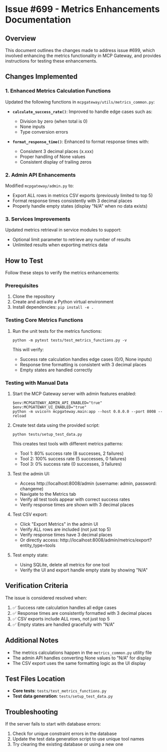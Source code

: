 # Issue #699 - Metrics Enhancements Documentation

## Overview

This document outlines the changes made to address issue #699, which involved enhancing the metrics functionality in MCP Gateway, and provides instructions for testing these enhancements.

## Changes Implemented

### 1. Enhanced Metrics Calculation Functions

Updated the following functions in `mcpgateway/utils/metrics_common.py`:

- **`calculate_success_rate()`**: Improved to handle edge cases such as:
  - Division by zero (when total is 0)
  - None inputs
  - Type conversion errors

- **`format_response_time()`**: Enhanced to format response times with:
  - Consistent 3 decimal places (x.xxx)
  - Proper handling of None values
  - Consistent display of trailing zeros

### 2. Admin API Enhancements

Modified `mcpgateway/admin.py` to:

- Export ALL rows in metrics CSV exports (previously limited to top 5)
- Format response times consistently with 3 decimal places
- Properly handle empty states (display "N/A" when no data exists)

### 3. Services Improvements

Updated metrics retrieval in service modules to support:
- Optional limit parameter to retrieve any number of results
- Unlimited results when exporting metrics data

## How to Test

Follow these steps to verify the metrics enhancements:

### Prerequisites

1. Clone the repository
2. Create and activate a Python virtual environment
3. Install dependencies: `pip install -e .`

### Testing Core Metrics Functions

1. Run the unit tests for the metrics functions:
   ```
   python -m pytest tests/test_metrics_functions.py -v
   ```

   This will verify:
   - Success rate calculation handles edge cases (0/0, None inputs)
   - Response time formatting is consistent with 3 decimal places
   - Empty states are handled correctly

### Testing with Manual Data

1. Start the MCP Gateway server with admin features enabled:
   ```
   $env:MCPGATEWAY_ADMIN_API_ENABLED="true"
   $env:MCPGATEWAY_UI_ENABLED="true"
   python -m uvicorn mcpgateway.main:app --host 0.0.0.0 --port 8008 --reload
   ```

2. Create test data using the provided script:
   ```
   python tests/setup_test_data.py
   ```

   This creates test tools with different metrics patterns:
   - Tool 1: 80% success rate (8 successes, 2 failures)
   - Tool 2: 100% success rate (5 successes, 0 failures)
   - Tool 3: 0% success rate (0 successes, 3 failures)

3. Test the admin UI:
   - Access http://localhost:8008/admin (username: admin, password: changeme)
   - Navigate to the Metrics tab
   - Verify all test tools appear with correct success rates
   - Verify response times are shown with 3 decimal places

4. Test CSV export:
   - Click "Export Metrics" in the admin UI
   - Verify ALL rows are included (not just top 5)
   - Verify response times have 3 decimal places
   - Or directly access: http://localhost:8008/admin/metrics/export?entity_type=tools

5. Test empty state:
   - Using SQLite, delete all metrics for one tool
   - Verify the UI and export handle empty state by showing "N/A"

## Verification Criteria

The issue is considered resolved when:

1. ✅ Success rate calculation handles all edge cases
2. ✅ Response times are consistently formatted with 3 decimal places
3. ✅ CSV exports include ALL rows, not just top 5
4. ✅ Empty states are handled gracefully with "N/A"

## Additional Notes

- The metrics calculations happen in the `metrics_common.py` utility file
- The admin API handles converting None values to "N/A" for display
- The CSV export uses the same formatting logic as the UI display

## Test Files Location

- **Core tests**: `tests/test_metrics_functions.py`
- **Test data generation**: `tests/setup_test_data.py`

## Troubleshooting

If the server fails to start with database errors:
1. Check for unique constraint errors in the database
2. Update the test data generation script to use unique tool names
3. Try clearing the existing database or using a new one
